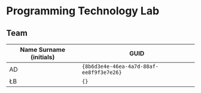 # Programming Technology Lab

## Team

| Name Surname (initials) | GUID                                     |
| ----------------------- | ---------------------------------------- |
| AD                      | `{8b6d3e4e-46ea-4a7d-88af-ee8f9f3e7e26}` |
| ŁB                      | `{}` |
